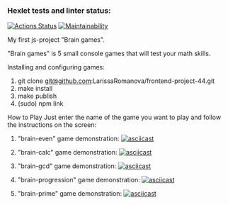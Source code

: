 ### Hexlet tests and linter status:

[![Actions Status](https://github.com/LarissaRomanova/frontend-project-44/actions/workflows/hexlet-check.yml/badge.svg)](https://github.com/LarissaRomanova/frontend-project-44/actions)
[![Maintainability](https://api.codeclimate.com/v1/badges/324b317d804573e2619e/maintainability)](https://codeclimate.com/github/LarissaRomanova/frontend-project-44/maintainability)

My first js-project "Brain games".

"Brain games" is 5 small console games that will test your math skills.

Installing and configuring games:

1. git clone git@github.com:LarissaRomanova/frontend-project-44.git
2. make install
3. make publish
4. (sudo) npm link

How to Play
Just enter the name of the game you want to play and follow the instructions on the screen:

1. "brain-even"
   game demonstration:
   [![asciicast](https://asciinema.org/a/04YdMN6kInrNJr5vK1Tue9twv.svg)](https://asciinema.org/a/04YdMN6kInrNJr5vK1Tue9twv)

2. "brain-calc"
   game demonstration:
   [![asciicast](https://asciinema.org/a/o2lAh54gCEaTrfjE8mITE6Rwb.svg)](https://asciinema.org/a/o2lAh54gCEaTrfjE8mITE6Rwb)

3. "brain-gcd"
   game demonstration:
   [![asciicast](https://asciinema.org/a/0a7C8QK8YnymP6QX1BBXheZ6R.svg)](https://asciinema.org/a/0a7C8QK8YnymP6QX1BBXheZ6R)

4. "brain-progression"
   game demonstration:
   [![asciicast](https://asciinema.org/a/JrBD5NEhhMY0ZQuuMKiGiJpaZ.svg)](https://asciinema.org/a/JrBD5NEhhMY0ZQuuMKiGiJpaZ)

5. "brain-prime"
   game demonstration:
   [![asciicast](https://asciinema.org/a/SDwALYQfuLprIE7nliY8NFY5X.svg)](https://asciinema.org/a/SDwALYQfuLprIE7nliY8NFY5X)
